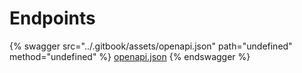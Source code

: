 # Endpoints

{% swagger src="../.gitbook/assets/openapi.json" path="undefined" method="undefined" %}
[openapi.json](../.gitbook/assets/openapi.json)
{% endswagger %}

